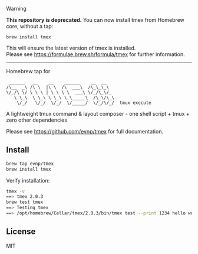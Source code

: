 > [!WARNING]
> **This repository is deprecated.** You can now install tmex from Homebrew core, without a tap:<br>
> ```
> brew install tmex
> ```
> This will ensure the latest version of tmex is installed.<br>
> Please see https://formulae.brew.sh/formula/tmex for further information.

---

Homebrew tap for

```
 ______   __    __    ______    __  __
/\__  _\ /\ \  |\ \  /\  ___\  /\_\_\_\
\/_/\ \/ \ \ \ | \ \ \ \  ___\ \/_/\_\/_
   \ \_\  \ \_\ \ \_\ \ \_____\  /\_\/\_\
    \/_/   \/_/  \/_/  \/_____/  \/_/\/_/  tmux execute
```

A lightweight tmux command & layout composer - one shell script + tmux + zero other dependencies

Please see https://github.com/evnp/tmex for full documentation.

Install
-------
```sh
brew tap evnp/tmex
brew install tmex
```
Verify installation:
```sh
tmex -v
==> tmex 2.0.3
brew test tmex
==> Testing tmex
==> /opt/homebrew/Cellar/tmex/2.0.3/bin/tmex test --print 1234 hello world
```

License
-------
MIT

